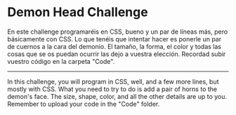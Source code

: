 # Demon Head Challenge

En este challenge programaréis en CSS, bueno y un par de líneas más, pero básicamente con CSS. Lo que tenéis que intentar hacer es ponerle un par de cuernos a la cara del demonio. El tamaño, la forma, el color y todas las cosas que se os puedan ocurrir las dejo a vuestra elección. Recordad subir vuestro código en la carpeta "Code".

-------------------------------------------------------------------------------------------------------------------------------------------------------------------------------

In this challenge, you will program in CSS, well, and a few more lines, but mostly with CSS. What you need to try to do is add a pair of horns to the demon's face. The size, shape, color, and all the other details are up to you. Remember to upload your code in the "Code" folder.
